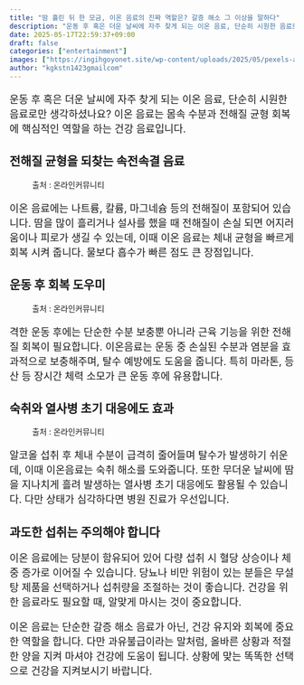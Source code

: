 ```yaml
---
title: "땀 흘린 뒤 한 모금, 이온 음료의 진짜 역할은? 갈증 해소 그 이상을 말하다"
description: "운동 후 혹은 더운 날씨에 자주 찾게 되는 이온 음료, 단순히 시원한 음료로만 생각하셨나요? 이온 음료는 몸속 수분과 전해질 균형 회복에 핵심적인 역할을 하는 건강 음료입니다."
date: 2025-05-17T22:59:37+09:00
draft: false
categories: ["entertainment"]
images: ["https://ingihgoyonet.site/wp-content/uploads/2025/05/pexels-airamdphoto-30731008-1-1024x683.jpg", "https://ingihgoyonet.site/wp-content/uploads/2025/05/pexels-victorfreitas-841130-1024x683.jpg", "https://ingihgoyonet.site/wp-content/uploads/2025/05/pexels-charlotte-may-5946607-1024x683.jpg"]
author: "kgkstn1423gmailcom"
---
```


<p style="font-size:18px">운동 후 혹은 더운 날씨에 자주 찾게 되는 이온 음료, 단순히 시원한 음료로만 생각하셨나요? 이온 음료는 몸속 수분과 전해질 균형 회복에 핵심적인 역할을 하는 건강 음료입니다.</p> <h2 >전해질 균형을 되찾는 속전속결 음료</h2> <figure ><img src="https://ingihgoyonet.site/wp-content/uploads/2025/05/pexels-airamdphoto-30731008-1-1024x683.jpg" alt="" style="aspect-ratio:16/9;object-fit:cover"/><figcaption >출처 : 온라인커뮤니티</figcaption></figure> <p style="font-size:18px">이온 음료에는 나트륨, 칼륨, 마그네슘 등의 전해질이 포함되어 있습니다. 땀을 많이 흘리거나 설사를 했을 때 전해질이 손실 되면 어지러움이나 피로가 생길 수 있는데, 이때 이온 음료는 체내 균형을 빠르게 회복 시켜 줍니다. 물보다 흡수가 빠른 점도 큰 장점입니다.</p> <h2 >운동 후 회복 도우미</h2> <figure ><img src="https://ingihgoyonet.site/wp-content/uploads/2025/05/pexels-victorfreitas-841130-1024x683.jpg" alt="" style="aspect-ratio:16/9;object-fit:cover"/><figcaption >출처 : 온라인커뮤니티</figcaption></figure> <p style="font-size:18px">격한 운동 후에는 단순한 수분 보충뿐 아니라 근육 기능을 위한 전해질 회복이 필요합니다. 이온음료는 운동 중 손실된 수분과 염분을 효과적으로 보충해주며, 탈수 예방에도 도움을 줍니다. 특히 마라톤, 등산 등 장시간 체력 소모가 큰 운동 후에 유용합니다.</p> <h2 >숙취와 열사병 초기 대응에도 효과</h2> <figure ><img src="https://ingihgoyonet.site/wp-content/uploads/2025/05/pexels-charlotte-may-5946607-1024x683.jpg" alt="" style="aspect-ratio:16/9;object-fit:cover"/><figcaption >출처 : 온라인커뮤니티</figcaption></figure> <p style="font-size:18px">알코올 섭취 후 체내 수분이 급격히 줄어들며 탈수가 발생하기 쉬운데, 이때 이온음료는 숙취 해소를 도와줍니다. 또한 무더운 날씨에 땀을 지나치게 흘려 발생하는 열사병 초기 대응에도 활용될 수 있습니다. 다만 상태가 심각하다면 병원 진료가 우선입니다.</p> <h2 >과도한 섭취는 주의해야 합니다</h2> <p style="font-size:18px">이온 음료에는 당분이 함유되어 있어 다량 섭취 시 혈당 상승이나 체중 증가로 이어질 수 있습니다. 당뇨나 비만 위험이 있는 분들은 무설탕 제품을 선택하거나 섭취량을 조절하는 것이 좋습니다. 건강을 위한 음료라도 필요할 때, 알맞게 마시는 것이 중요합니다.</p> <p style="font-size:18px">이온 음료는 단순한 갈증 해소 음료가 아닌, 건강 유지와 회복에 중요한 역할을 합니다. 다만 과유불급이라는 말처럼, 올바른 상황과 적절한 양을 지켜 마셔야 건강에 도움이 됩니다. 상황에 맞는 똑똑한 선택으로 건강을 지켜보시기 바랍니다.</p>